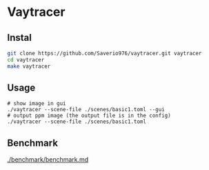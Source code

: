 # Vaytracer

## Instal

```bash
git clone https://github.com/Saverio976/vaytracer.git vaytracer
cd vaytracer
make vaytracer
```

## Usage

```
# show image in gui
./vaytracer --scene-file ./scenes/basic1.toml --gui
# output ppm image (the output file is in the config)
./vaytracer --scene-file ./scenes/basic1.toml
```

## Benchmark

[./benchmark/benchmark.md](./benchmark/benchmark.md)
